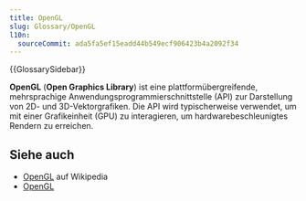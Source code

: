 ```yaml
---
title: OpenGL
slug: Glossary/OpenGL
l10n:
  sourceCommit: ada5fa5ef15eadd44b549ecf906423b4a2092f34
---
```


{{GlossarySidebar}}

**OpenGL** (**Open Graphics Library**) ist eine plattformübergreifende, mehrsprachige Anwendungsprogrammierschnittstelle (API) zur Darstellung von 2D- und 3D-Vektorgrafiken. Die API wird typischerweise verwendet, um mit einer Grafikeinheit (GPU) zu interagieren, um hardwarebeschleunigtes Rendern zu erreichen.

## Siehe auch

- [OpenGL](https://en.wikipedia.org/wiki/OpenGL) auf Wikipedia
- [OpenGL](https://www.opengl.org/)

